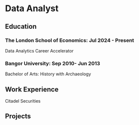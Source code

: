 # Data Analyst

## Education

### The London School of Economics:                  Jul 2024 - Present

Data Analytics Career Accelerator

### Bangor University:                               Sep 2010- Jun 2013

Bachelor of Arts: History with Archaeology

## Work Experience

Citadel Securities


## Projects

